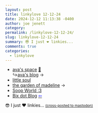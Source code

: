 ```yaml
---
layout: post
title: 𝚕𝚒𝚗𝚔𝚢𝚕𝚘𝚟𝚎 𝟷𝟸-𝟷𝟸-𝟸𝟺
date: 2024-12-12 11:13:38 -0400
author: joe jenett
category: 
permalink: /linkylove-12-12-24/
slug: linkylove-12-12-24
summary: 😎 I just ❤️ linkies...
comments: true
categories:
  - linkylove
---
```

<ul class="linkylove">
	<li><a title="ava's space" href="https://avas.space/">ava's space</a> <a title="source" href="https://pinboard.in/u:mikael">📌</a><br>&#8618;<a title="ava's blog" href="https://blog.avas.space/">ava's blog</a> <span title="led to site shown below">&#8594;</span></li>
	<li><a title="Nan" href="https://psychidion.bearblog.dev/">little soul</a></li>
	<li><a title="the garden of madeline" href="https://thegardenofmadeline.neocities.org/">the garden of madeline</a> <span title="led to site shown below">&#8594;</span></li>
	<li><a title="Soop World :3" href="https://soop.neocities.org/">Soop World :3</a></li>
	<li><a title="Bix Frankonis" href="https://bix.blog/">Bix dot Blog</a>  <a title="source" href="https://library.xandra.cc/indieweb-carnival/"><span style="color:blue;">&#8678;</span></a></li>
</ul>
😎 I just ❤️ linkies...
<a href="https://brid.gy/publish/mastodon"><small>(cross-posted to mastodon)</small></a>